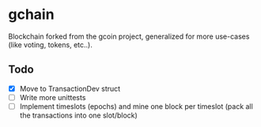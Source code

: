 # gchain
Blockchain forked from the gcoin project, generalized for more use-cases (like voting, tokens, etc..).

## Todo
 - [x] Move to TransactionDev struct
 - [ ] Write more unittests
 - [ ] Implement timeslots (epochs) and mine one block per timeslot (pack all the transactions into one slot/block)
